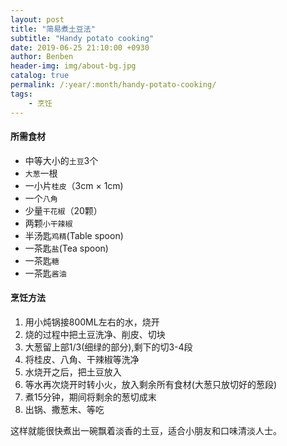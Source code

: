 ```yaml
---
layout: post
title: "简易煮土豆法"
subtitle: "Handy potato cooking"
date: 2019-06-25 21:10:00 +0930
author: Benben
header-img: img/about-bg.jpg
catalog: true
permalink: /:year/:month/handy-potato-cooking/
tags:
    - 烹饪
---
```


#### 所需食材

- 中等大小的`土豆`3个
- `大葱`一根
- 一小片`桂皮`（3cm × 1cm)
- 一个`八角`
- 少量`干花椒`（20颗）
- 两颗`小干辣椒`
- 半汤匙`鸡精`(Table spoon)
- 一茶匙`盐`(Tea spoon)
- 一茶匙`糖`
- 一茶匙`酱油`

#### 烹饪方法

1. 用小炖锅接800ML左右的水，烧开
2. 烧的过程中把土豆洗净、削皮、切块
3. 大葱留上部1/3(细绿的部分),剩下的切3-4段
4. 将桂皮、八角、干辣椒等洗净
5. 水烧开之后，把土豆放入
6. 等水再次烧开时转小火，放入剩余所有食材(大葱只放切好的葱段)
7. 煮15分钟，期间将剩余的葱切成末
8. 出锅、撒葱末、等吃

这样就能很快煮出一碗飘着淡香的土豆，适合小朋友和口味清淡人士。
<span style="color: rgba(0,0,0,0);font-size: 6px">本文由Benben[blog.benbenrun.com]原创，转载请注明来源。</span>